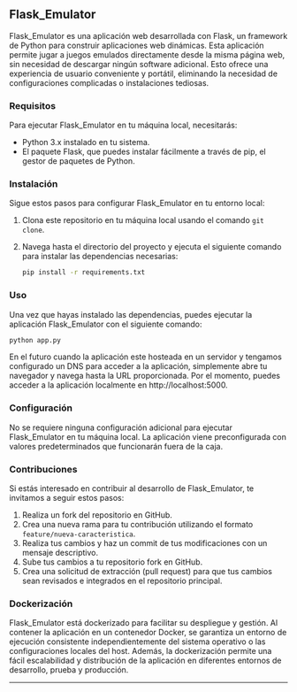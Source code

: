 ## Flask_Emulator

Flask_Emulator es una aplicación web desarrollada con Flask, un framework de Python para construir aplicaciones web dinámicas. Esta aplicación permite jugar a juegos emulados directamente desde la misma página web, sin necesidad de descargar ningún software adicional. Esto ofrece una experiencia de usuario conveniente y portátil, eliminando la necesidad de configuraciones complicadas o instalaciones tediosas.

### Requisitos

Para ejecutar Flask_Emulator en tu máquina local, necesitarás:

- Python 3.x instalado en tu sistema.
- El paquete Flask, que puedes instalar fácilmente a través de pip, el gestor de paquetes de Python.

### Instalación

Sigue estos pasos para configurar Flask_Emulator en tu entorno local:

1. Clona este repositorio en tu máquina local usando el comando `git clone`.
2. Navega hasta el directorio del proyecto y ejecuta el siguiente comando para instalar las dependencias necesarias:

   ```bash
   pip install -r requirements.txt
   ```

### Uso

Una vez que hayas instalado las dependencias, puedes ejecutar la aplicación Flask_Emulator con el siguiente comando:

```bash
python app.py
```

En el futuro cuando la aplicación este hosteada en un servidor y tengamos configurado un DNS para acceder a la aplicación, simplemente abre tu navegador y navega hasta la URL proporcionada. Por el momento, puedes acceder a la aplicación localmente en http://localhost:5000.

### Configuración

No se requiere ninguna configuración adicional para ejecutar Flask_Emulator en tu máquina local. La aplicación viene preconfigurada con valores predeterminados que funcionarán fuera de la caja.

### Contribuciones

Si estás interesado en contribuir al desarrollo de Flask_Emulator, te invitamos a seguir estos pasos:

1. Realiza un fork del repositorio en GitHub.
2. Crea una nueva rama para tu contribución utilizando el formato `feature/nueva-caracteristica`.
3. Realiza tus cambios y haz un commit de tus modificaciones con un mensaje descriptivo.
4. Sube tus cambios a tu repositorio fork en GitHub.
5. Crea una solicitud de extracción (pull request) para que tus cambios sean revisados e integrados en el repositorio principal.

### Dockerización

Flask_Emulator está dockerizado para facilitar su despliegue y gestión. Al contener la aplicación en un contenedor Docker, se garantiza un entorno de ejecución consistente independientemente del sistema operativo o las configuraciones locales del host. Además, la dockerización permite una fácil escalabilidad y distribución de la aplicación en diferentes entornos de desarrollo, prueba y producción.

--- 